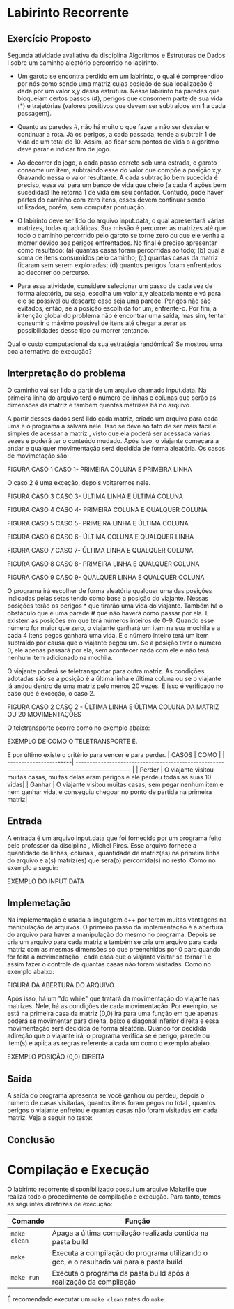 # Labirinto Recorrente

## Exercício Proposto
Segunda atividade avaliativa da disciplina Algoritmos e Estruturas de Dados I sobre um caminho aleatório percorrido no labirinto.

- Um garoto se encontra perdido em um labirinto, o qual é compreendido por nós como sendo uma matriz cujas posição de sua localização é dada por um valor x,y dessa estrutura. Nesse labirinto há paredes que bloqueiam certos passos (#), perigos que consomem parte de sua vida (*) e trajetórias (valores positivos que devem ser subtraídos em 1 a cada passagem).

- Quanto as paredes #, não há muito o que fazer a não ser desviar e continuar a rota. Já os perigos, a cada passada, tende a subtrair 1 de vida de um total de 10. Assim, ao ficar sem pontos de vida o algoritmo deve parar e indicar fim de jogo.

- Ao decorrer do jogo, a cada passo correto sob uma estrada, o garoto consome um item, subtraindo esse do valor que compõe a posição x,y. Gravando nessa o valor resultante. A cada subtração bem sucedida é preciso, essa vai para um banco de vida que cheio (a cada 4 ações bem sucedidas) lhe retorna 1 de vida em seu contador. Contudo, pode haver partes do caminho com zero itens, esses devem continuar sendo utilizados, porém, sem computar pontuação.

- O labirinto deve ser lido do arquivo input.data, o qual apresentará várias matrizes, todas quadráticas. Sua missão é percorrer as matrizes até que todo o caminho percorrido pelo garoto se torne zero ou que ele venha a morrer devido aos perigos enfrentados. No final é preciso apresentar como resultado: (a) quantas casas foram percorridas ao todo; (b) qual a soma de itens consumidos pelo caminho; (c) quantas casas da matriz ficaram sem serem exploradas; (d) quantos perigos foram enfrentados ao decorrer do percurso.

- Para essa atividade, considere selecionar um passo de cada vez de forma aleatória, ou seja, escolha um valor x,y aleatoriamente e vá para ele se possível ou descarte caso seja uma parede. Perigos não são evitados, então, se a posição escolhida for um, enfrente-o. Por fim, a intenção global do problema não é encontrar uma saída, mas sim, tentar consumir o máximo possível de itens até chegar a zerar as possibilidades desse tipo ou morrer tentando.

Qual o custo computacional da sua estratégia randômica? Se mostrou uma boa alternativa de execução?

## Interpretação do problema 

O caminho vai ser lido a partir de um arquivo chamado input.data. Na primeira linha do arquivo terá o número de linhas e colunas que serão as dimensões da matriz e também quantas matrizes há no arquivo. 

A partir desses dados será lido cada matriz, criado um arquivo para cada uma e o programa a salvará nele. Isso se deve ao fato de ser mais fácil e simples de acessar a matriz , visto que ela poderá ser acessada várias vezes e poderá ter o conteúdo mudado. Após isso, o viajante começará a andar e qualquer movimentação será decidida de forma aleatória. Os casos de movimetação são:

FIGURA CASO 1
CASO 1- PRIMEIRA COLUNA E PRIMEIRA LINHA 

O  caso 2 é uma exceção, depois voltaremos nele.

FIGURA CASO 3
CASO 3- ÚLTIMA LINHA E ÚLTIMA COLUNA

FIGURA CASO 4
CASO 4- PRIMEIRA COLUNA E QUALQUER COLUNA

FIGURA CASO 5
CASO 5- PRIMEIRA LINHA E ÚLTIMA COLUNA 

FIGURA CASO 6
CASO 6- ÚLTIMA COLUNA E QUALQUER LINHA

FIGURA CASO 7
CASO 7- ÚLTIMA LINHA E QUALQUER COLUNA

FIGURA CASO 8
CASO 8- PRIMEIRA LINHA E QUALQUER COLUNA

FIGURA CASO 9
CASO 9- QUALQUER LINHA E QUALQUER COLUNA

O programa irá escolher de forma aleatória qualquer uma das posições indicadas pelas setas tendo como base a posição do viajante.
Nessas posições terão os perigos * que tirarão uma vida do viajante. Também há o obstáculo que é uma parede # que não haverá como passar por ela. E existem as posições em que terá números inteiros de 0-9. Quando esse número for maior que zero, o viajante ganhará um item na sua mochila e a cada 4 itens pegos ganhará uma vida. E o número inteiro terá um item subtraído por causa que o viajante pegou um. Se a posição tiver o número 0, ele apenas passará por ela, sem acontecer nada com ele e não terá nenhum item adicionado na mochila.

O viajante poderá se teletransportar para outra matriz. As condições adotadas são se a posição é a última linha e última coluna ou se o viajante já andou dentro de uma matriz pelo menos 20 vezes. E isso é verificado no caso que é exceção, o caso 2. 

FIGURA CASO 2
CASO 2 - ÚLTIMA LINHA E ÚLTIMA COLUNA DA MATRIZ OU 20 MOVIMENTAÇÕES

O teletransporte ocorre como no exemplo abaixo: 

EXEMPLO DE COMO O TELETRANSPORTE É.

E por último existe o critério para vencer e para perder.
| CASOS |                  COMO           |
| -----------------------| ------------------------------------------------------------------------------------------------- |
| Perder | O viajante visitou muitas casas, muitas delas eram perigos e ele perdeu todas as suas 10 vidas|
| Ganhar | O viajante visitou muitas casas, sem pegar nenhum item e nem ganhar vida, e conseguiu chegoar no ponto de partida na primeira matriz|

## Entrada

A entrada é um arquivo input.data que foi fornecido por um programa feito pelo professor da disciplina , Michel Pires. Esse arquivo fornece a quantidade de linhas, colunas , quantidade de matriz(es) na primeira linha do arquivo e a(s) matriz(es) que sera(o) percorrida(s) no resto. Como no exemplo a seguir:

EXEMPLO DO INPUT.DATA

## Implemetação 
 
Na implementação é usada a linguagem c++ por terem muitas vantagens na manipulação de arquivos. 
O primeiro passo da implementação é a abertura do arquivo para haver a manipulação do mesmo no programa. Depois se cria um arquivo para cada matriz e também se cria um arquivo para cada matriz com as mesmas dimensões só que preenchidos por 0 para quando for feita a movimentação , cada casa que o viajante visitar se tornar 1 e assim fazer o controle de quantas casas não foram visitadas. Como no exemplo abaixo:

FIGURA DA ABERTURA DO ARQUIVO.

Após isso, há um "do while" que tratará da movimentação do viajante nas matrizes. Nele, há as condições de cada movimentação. Por exemplo, se está na primeira casa da matriz (0,0) irá para uma função em que apenas poderá se movimentar para direita, baixo e diagonal inferior direita e essa movimentação será decidida de forma aleatória. Quando for decidida adireção que o viajante irá, o programa verifica se é perigo, parede ou item(s) e aplica as regras referente a cada um como o exemplo abaixo.

EXEMPLO POSIÇÃO (0,0) DIREITA 

## Saída 

A saída do programa apresenta se você ganhou ou perdeu, depois o número de casas visitadas, quantos itens foram pegos no total , quantos perigos o viajante enfretou e quantas casas não foram visitadas em cada matriz.
Veja a seguir no teste:


## Conclusão




# Compilação e Execução

O labirinto recorrente disponibilizado possui um arquivo Makefile que realiza todo o procedimento de compilação e execução. Para tanto, temos as seguintes diretrizes de execução:


| Comando                |Função                                                                                           |                     
| -----------------------| ------------------------------------------------------------------------------------------------- |
|  `make clean`          | Apaga a última compilação realizada contida na pasta build                                        |
|  `make`                | Executa a compilação do programa utilizando o gcc, e o resultado vai para a pasta build           |
|  `make run`            | Executa o programa da pasta build após a realização da compilação                                 |

É recomendado executar um `make clean` antes do `make`.
